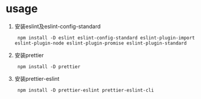 # usage
1. 安装eslint及eslint-config-standard

        npm install -D eslint eslint-config-standard eslint-plugin-import eslint-plugin-node eslint-plugin-promise eslint-plugin-standard
1. 安装prettier

        npm install -D prettier
1. 安装prettier-eslint

        npm install -D prettier-eslint prettier-eslint-cli